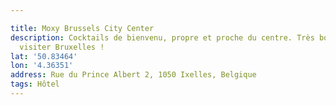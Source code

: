 ```yaml
---

title: Moxy Brussels City Center
description: Cocktails de bienvenu, propre et proche du centre. Très bon choix pour
  visiter Bruxelles !
lat: '50.83464'
lon: '4.36351'
address: Rue du Prince Albert 2, 1050 Ixelles, Belgique
tags: Hôtel
---
```

